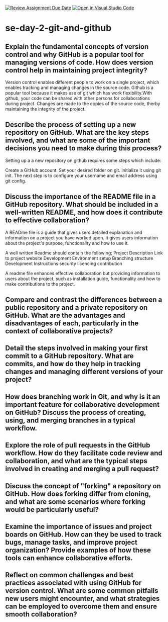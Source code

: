 [![Review Assignment Due Date](https://classroom.github.com/assets/deadline-readme-button-22041afd0340ce965d47ae6ef1cefeee28c7c493a6346c4f15d667ab976d596c.svg)](https://classroom.github.com/a/8wgCKhpZ)
[![Open in Visual Studio Code](https://classroom.github.com/assets/open-in-vscode-2e0aaae1b6195c2367325f4f02e2d04e9abb55f0b24a779b69b11b9e10269abc.svg)](https://classroom.github.com/online_ide?assignment_repo_id=15707616&assignment_repo_type=AssignmentRepo)
# se-day-2-git-and-github
## Explain the fundamental concepts of version control and why GitHub is a popular tool for managing versions of code. How does version control help in maintaining project integrity?

Version control enables different people to work on a single project, which enables tracking and managing changes in the source code. Github is a popular tool because it makes use of git which has work flexibility.With github, your code can be shared with other persons for collaborations during project. Changes are made to the copies of the source code, therby maintaining the integrity of the project.

## Describe the process of setting up a new repository on GitHub. What are the key steps involved, and what are some of the important decisions you need to make during this process?

Setting up a a new repository on github requires some steps which include:

Create a GitHub account.
Set your desired folder on git.
Initialize it using git init.
The next step is to configure your username and email address using git config.

## Discuss the importance of the README file in a GitHub repository. What should be included in a well-written README, and how does it contribute to effective collaboration?

A READme file is a guide that gives users detailed explanation and information on a project you have worked upon. It gives users information about the project's purpose, functionality and how to use it.

A well written Readme should contain the following;
Project Description 
Link to project website
Development Environment setup
Branching structure 
Development Instructions 
security 
licencing 
contribution 

A readme file enhances effective collaboration but providing information to users about the project, such as installation guide, functionality and how to make contributions to the project.


## Compare and contrast the differences between a public repository and a private repository on GitHub. What are the advantages and disadvantages of each, particularly in the context of collaborative projects?

## Detail the steps involved in making your first commit to a GitHub repository. What are commits, and how do they help in tracking changes and managing different versions of your project?

## How does branching work in Git, and why is it an important feature for collaborative development on GitHub? Discuss the process of creating, using, and merging branches in a typical workflow.

## Explore the role of pull requests in the GitHub workflow. How do they facilitate code review and collaboration, and what are the typical steps involved in creating and merging a pull request?

## Discuss the concept of "forking" a repository on GitHub. How does forking differ from cloning, and what are some scenarios where forking would be particularly useful?

## Examine the importance of issues and project boards on GitHub. How can they be used to track bugs, manage tasks, and improve project organization? Provide examples of how these tools can enhance collaborative efforts.

## Reflect on common challenges and best practices associated with using GitHub for version control. What are some common pitfalls new users might encounter, and what strategies can be employed to overcome them and ensure smooth collaboration?
